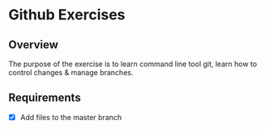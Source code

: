 # Github Exercises

## Overview

The purpose of the exercise is to learn command line tool git, learn how to control changes & manage branches.

## Requirements 

- [x] Add files to the master branch


